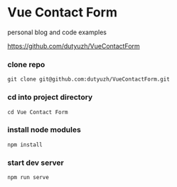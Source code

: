# Vue Contact Form
personal blog and code examples


 https://github.com/dutyuzh/VueContactForm
 
 ### clone repo
 
`git clone git@github.com:dutyuzh/VueContactForm.git`

### cd into project directory

`cd Vue Contact Form`

### install node modules

`npm install`

### start dev server

`npm run serve`
